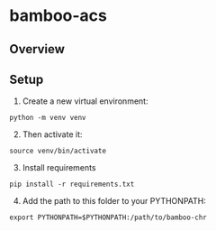 # bamboo-acs

## Overview

## Setup

1. Create a new virtual environment:
```
python -m venv venv
```

2. Then activate it:
```
source venv/bin/activate
```

3. Install requirements
```
pip install -r requirements.txt
```

4. Add the path to this folder to your PYTHONPATH:
```
export PYTHONPATH=$PYTHONPATH:/path/to/bamboo-chr
```

